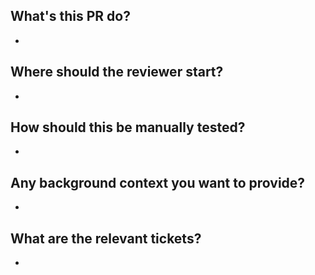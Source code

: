 ## What's this PR do?
* 
## Where should the reviewer start? 
* 
## How should this be manually tested?
* 
## Any background context you want to provide?
* 
## What are the relevant tickets?
* 